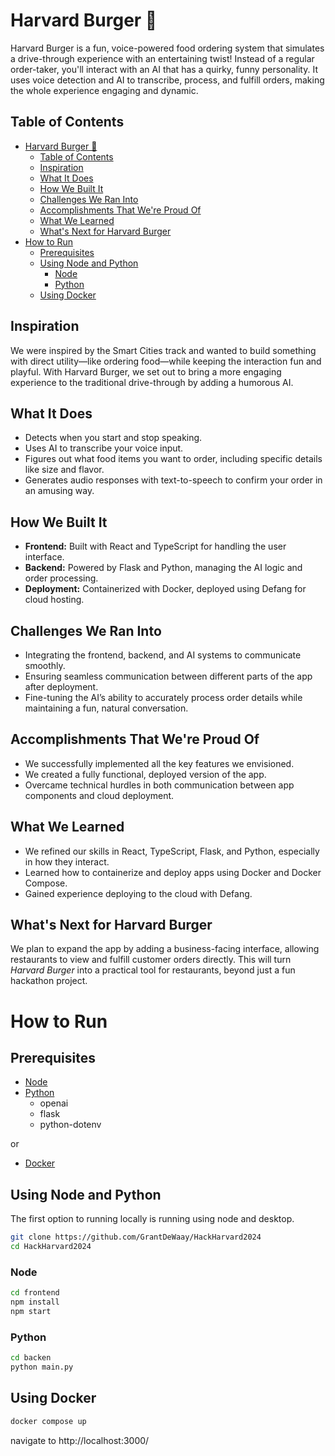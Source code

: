 # Harvard Burger 🍔

Harvard Burger is a fun, voice-powered food ordering system that simulates a drive-through experience with an entertaining twist! Instead of a regular order-taker, you'll interact with an AI that has a quirky, funny personality. It uses voice detection and AI to transcribe, process, and fulfill orders, making the whole experience engaging and dynamic.

## Table of Contents

-   [Harvard Burger 🍔](#harvard-burger-)
    -   [Table of Contents](#table-of-contents)
    -   [Inspiration](#inspiration)
    -   [What It Does](#what-it-does)
    -   [How We Built It](#how-we-built-it)
    -   [Challenges We Ran Into](#challenges-we-ran-into)
    -   [Accomplishments That We're Proud Of](#accomplishments-that-were-proud-of)
    -   [What We Learned](#what-we-learned)
    -   [What's Next for Harvard Burger](#whats-next-for-harvard-burger)
-   [How to Run](#how-to-run)
    -   [Prerequisites](#prerequisites)
    -   [Using Node and Python](#using-node-and-python)
        -   [Node](#node)
        -   [Python](#python)
    -   [Using Docker](#using-docker)

## Inspiration

We were inspired by the Smart Cities track and wanted to build something with direct utility—like ordering food—while keeping the interaction fun and playful. With Harvard Burger, we set out to bring a more engaging experience to the traditional drive-through by adding a humorous AI.

## What It Does

-   Detects when you start and stop speaking.
-   Uses AI to transcribe your voice input.
-   Figures out what food items you want to order, including specific details like size and flavor.
-   Generates audio responses with text-to-speech to confirm your order in an amusing way.

## How We Built It

-   **Frontend:** Built with React and TypeScript for handling the user interface.
-   **Backend:** Powered by Flask and Python, managing the AI logic and order processing.
-   **Deployment:** Containerized with Docker, deployed using Defang for cloud hosting.

## Challenges We Ran Into

-   Integrating the frontend, backend, and AI systems to communicate smoothly.
-   Ensuring seamless communication between different parts of the app after deployment.
-   Fine-tuning the AI’s ability to accurately process order details while maintaining a fun, natural conversation.

## Accomplishments That We're Proud Of

-   We successfully implemented all the key features we envisioned.
-   We created a fully functional, deployed version of the app.
-   Overcame technical hurdles in both communication between app components and cloud deployment.

## What We Learned

-   We refined our skills in React, TypeScript, Flask, and Python, especially in how they interact.
-   Learned how to containerize and deploy apps using Docker and Docker Compose.
-   Gained experience deploying to the cloud with Defang.

## What's Next for Harvard Burger

We plan to expand the app by adding a business-facing interface, allowing restaurants to view and fulfill customer orders directly. This will turn _Harvard Burger_ into a practical tool for restaurants, beyond just a fun hackathon project.

# How to Run

## Prerequisites

-   [Node](nodejs.org)
-   [Python](https://www.python.org/)
    -   openai
    -   flask
    -   python-dotenv

or

-   [Docker](https://www.docker.com/get-started)

## Using Node and Python

The first option to running locally is running using node and desktop.

```bash
git clone https://github.com/GrantDeWaay/HackHarvard2024
cd HackHarvard2024
```

### Node

```bash
cd frontend
npm install
npm start
```

### Python

```bash
cd backen
python main.py
```

## Using Docker

```bash
docker compose up
```

navigate to http://localhost:3000/
